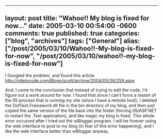   ---
  layout: post
  title: "Wahoo!! My blog is fixed for now..."
  date: 2005-03-10 00:54:00 -0600
  comments: true
  published: true
  categories: ["blog", "archives"]
  tags: ["General"]
  alias: ["/post/2005/03/10/Wahoo!!-My-blog-is-fixed-for-now", "/post/2005/03/10/wahoo!!-my-blog-is-fixed-for-now"]
  ---
<!-- more -->
<P>I Googled the problem, and found this article <A href="http://odetocode.com/Blogs/scott/archive/2004/05/26/259.aspx">http://odetocode.com/Blogs/scott/archive/2004/05/26/259.aspx</A></P>
<P>And, I came to the conclusion that instead of trying to edit the code, I'd figure out a work around for now. I found that since I can't force a restart of the IIS process that is running my site (since I have a remote host), I deleted the DotText.Framework.dll file in the bin directory of my blog, and then just copied the same version of the file back into the folder (forcing IIS/ASP.NET to restart the .Text applciation), and like magic my blog is fixed. This whole error occurred after I tried out the wBloggar program. I will be forever using the web interface to post to my blog (in fear of this error happening), and I like the web interface better than wBloggar anyway.</P>
